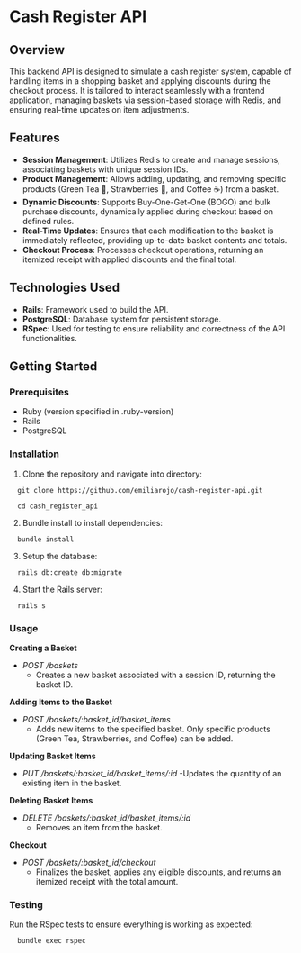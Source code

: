 # Cash Register API
## Overview
This backend API is designed to simulate a cash register system, capable of handling items in a shopping basket and applying discounts during the checkout process. It is tailored to interact seamlessly with a frontend application, managing baskets via session-based storage with Redis, and ensuring real-time updates on item adjustments.

## Features
- **Session Management**: Utilizes Redis to create and manage sessions, associating baskets with unique session IDs.
- **Product Management**: Allows adding, updating, and removing specific products (Green Tea 🍵, Strawberries 🍓, and Coffee ☕️) from a basket.
- **Dynamic Discounts**: Supports Buy-One-Get-One (BOGO) and bulk purchase discounts, dynamically applied during checkout based on defined rules.
- **Real-Time Updates**: Ensures that each modification to the basket is immediately reflected, providing up-to-date basket contents and totals.
- **Checkout Process**: Processes checkout operations, returning an itemized receipt with applied discounts and the final total.

## Technologies Used
- **Rails**: Framework used to build the API.
- **PostgreSQL**: Database system for persistent storage.
- **RSpec**: Used for testing to ensure reliability and correctness of the API functionalities.

## Getting Started

### Prerequisites
- Ruby (version specified in .ruby-version)
- Rails
- PostgreSQL

### Installation
1. Clone the repository and navigate into directory:

  ```
    git clone https://github.com/emiliarojo/cash-register-api.git

    cd cash_register_api
  ```

2. Bundle install to install dependencies:

  ```
    bundle install
  ```

3. Setup the database:

  ```
    rails db:create db:migrate
  ```

4. Start the Rails server:

  ```
    rails s
  ```

### Usage
**Creating a Basket**
- *POST /baskets*
  - Creates a new basket associated with a session ID, returning the basket ID.

**Adding Items to the Basket**
- *POST /baskets/:basket_id/basket_items*
  - Adds new items to the specified basket. Only specific products (Green Tea, Strawberries, and Coffee) can be added.

**Updating Basket Items**
- *PUT /baskets/:basket_id/basket_items/:id*
  -Updates the quantity of an existing item in the basket.

**Deleting Basket Items**
- *DELETE /baskets/:basket_id/basket_items/:id*
  - Removes an item from the basket.

**Checkout**
- *POST /baskets/:basket_id/checkout*
  - Finalizes the basket, applies any eligible discounts, and returns an itemized receipt with the total amount.

### Testing
Run the RSpec tests to ensure everything is working as expected:

  ```
    bundle exec rspec
  ```
